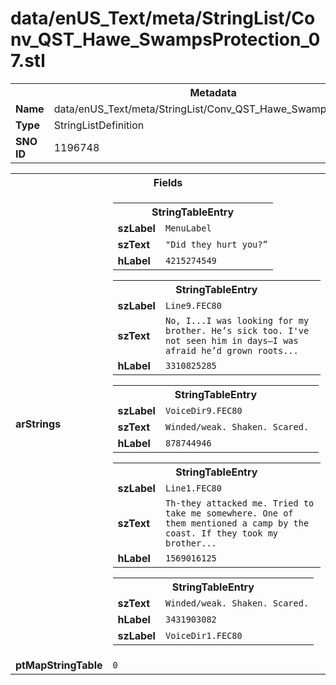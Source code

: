 <h1>data/enUS_Text/meta/StringList/Conv_QST_Hawe_SwampsProtection_07.stl</h1><table><tr><th colspan="100%">Metadata</th></tr><tr><td><b>Name</b></td><td>data/enUS_Text/meta/StringList/Conv_QST_Hawe_SwampsProtection_07.stl</td></tr><tr><td><b>Type</b></td><td>StringListDefinition</td></tr><tr><td><b>SNO ID</b></td><td>1196748</td></tr></table>

<table><tr><th colspan="100%">Fields</th></tr><tr><td><b>arStrings</b></td><td><table><tr><th colspan="100%">StringTableEntry</th></tr><tr><td><b>szLabel</b></td><td><code>MenuLabel</code></td></tr><tr><td><b>szText</b></td><td><code>"Did they hurt you?”</code></td></tr><tr><td><b>hLabel</b></td><td><code>4215274549</code></td></tr></table>


<table><tr><th colspan="100%">StringTableEntry</th></tr><tr><td><b>szLabel</b></td><td><code>Line9.FEC80</code></td></tr><tr><td><b>szText</b></td><td><code>No, I...I was looking for my brother. He’s sick too. I've not seen him in days—I was afraid he’d grown roots...</code></td></tr><tr><td><b>hLabel</b></td><td><code>3310825285</code></td></tr></table>


<table><tr><th colspan="100%">StringTableEntry</th></tr><tr><td><b>szLabel</b></td><td><code>VoiceDir9.FEC80</code></td></tr><tr><td><b>szText</b></td><td><code>Winded/weak. Shaken. Scared. </code></td></tr><tr><td><b>hLabel</b></td><td><code>878744946</code></td></tr></table>


<table><tr><th colspan="100%">StringTableEntry</th></tr><tr><td><b>szLabel</b></td><td><code>Line1.FEC80</code></td></tr><tr><td><b>szText</b></td><td><code>Th-they attacked me. Tried to take me somewhere. One of them mentioned a camp by the coast. If they took my brother...</code></td></tr><tr><td><b>hLabel</b></td><td><code>1569016125</code></td></tr></table>


<table><tr><th colspan="100%">StringTableEntry</th></tr><tr><td><b>szText</b></td><td><code>Winded/weak. Shaken. Scared.</code></td></tr><tr><td><b>hLabel</b></td><td><code>3431903082</code></td></tr><tr><td><b>szLabel</b></td><td><code>VoiceDir1.FEC80</code></td></tr></table>


</td></tr><tr><td><b>ptMapStringTable</b></td><td><code>0</code></td></tr></table>

